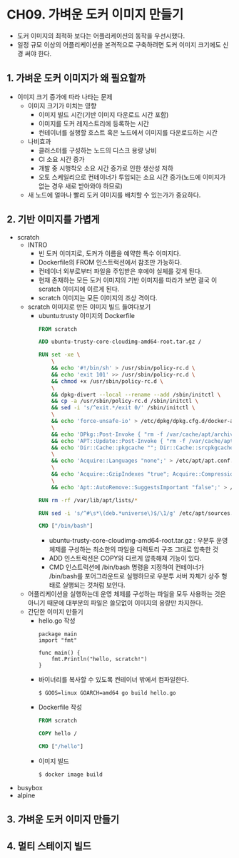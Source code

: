 # CH09. 가벼운 도커 이미지 만들기

- 도커 이미지의 최적하 보다는 어플리케이션의 동작을 우선시했다.
- 일정 규모 이상의 어플리케이션을 본격적으로 구축하려면 도커 이미지 크기에도 신경 써야 한다.

## 1. 가벼운 도커 이미지가 왜 필요할까

- 이미지 크기 증가에 따라 나타는 문제
    - 이미지 크기가 미치는 영향
        - 이미지 빌드 시간(기반 이미지 다운로드 시간 포함)
        - 이미지를 도커 레지스트리에 등록하는 시간
        - 컨테이너를 실행할 호스트 혹은 노드에서 이미지를 다운로드하는 시간
    - 나비효과
        - 클러스터를 구성하는 노드의 디스크 용량 낭비
        - CI 소요 시간 증가
        - 개발 중 시행착오 소요 시간 증가로 인한 생산성 저하
        - 오토 스케일리으로 컨테이너가 투입되는 소요 시간 증가(노드에 이미지가 없는 경우 새로 받아와야 하므로)
    - 새 노드에 얼마나 빨리 도커 이미지를 배치할 수 있는가가 중요하다.

## 2. 기반 이미지를 가볍게

- scratch
    - INTRO
        - 빈 도커 이미지로, 도커가 이름을 예약한 특수 이미지다.
        - Dockerfile의 FROM 인스트럭션에서 참조만 가능하다.
        - 컨테이너 외부로부터 파일을 주입받은 후에야 실체를 갖게 된다.
        - 현재 존재하는 모든 도커 이미지의 기반 이미지를 따라가 보면 결국 이 scratch 이미지에 이르게 된다.
        - scratch 이미지는 모든 이미지의 조상 격이다.
    - scratch 이미지로 만든 이미지 빌드 들여다보기
        - ubuntu:trusty 이미지의 Dockerfile
            ```Dockerfile
            FROM scratch
            
            ADD ubuntu-trusty-core-cloudimg-amd64-root.tar.gz /

            RUN set -xe \
                \
                && echo '#!/bin/sh' > /usr/sbin/policy-rc.d \
                && echo 'exit 101' >> /usr/sbin/policy-rc.d \
                && chmod +x /usr/sbin/policy-rc.d \
                \
                && dpkg-divert --local --rename --add /sbin/initctl \
                && cp -a /usr/sbin/policy-rc.d /sbin/initctl \
                && sed -i 's/^exit.*/exit 0/' /sbin/initctl \
                \
                && echo 'force-unsafe-io' > /etc/dpkg/dpkg.cfg.d/docker-apt-speedup \
                \
                && echo 'DPkg::Post-Invoke { "rm -f /var/cache/apt/archives/*.deb /var/cache/apt/archives/partial/*.deb /var/cache/apt/*.bin || true"; };' > /etc/apt/apt.conf.d/docker-clean \
                && echo 'APT::Update::Post-Invoke { "rm -f /var/cache/apt/archives/*.deb /var/cache/apt/archives/partial*.deb /var/cache/apt/*.bin || true"; };' >> /etc/apt/apt.conf.d/docker-clean \
                && echo 'Dir::Cache::pkgcache ""; Dir::Cache::srcpkgcache "";' >> /etc/apt/apt.conf.d/docker-clean \
                \
                && echo 'Acquire::Languages "none";' > /etc/apt/apt.conf.d/docker-no-languages \
                \
                && echo 'Acquire::GzipIndexes "true"; Acquire::CompressionTypes::Order:: "gz";' > /etc/apt/apt.conf.d/docker-gzip-indexes \
                \
                && echo 'Apt::AutoRemove::SuggestsImportant "false";' > /etc/apt/apt.conf.d/docker-autoremove-suggests
            
            RUN rm -rf /var/lib/apt/lists/*
            
            RUN sed -i 's/^#\s*\(deb.*universe\)$/\1/g' /etc/apt/sources.list

            CMD ["/bin/bash"]
            ```
            - ubuntu-trusty-core-cloudimg-amd64-root.tar.gz : 우분투 운영체제를 구성하는 최소한의 파일을 디렉토리 구조 그대로 압축한 것
            - ADD 인스트럭션은 COPY와 다르게 압축해제 기능이 있다.
            - CMD 인스트럭션에 /bin/bash 명령을 지정하여 컨테이너가 /bin/bash를 포어그라운드로 실행하므로 우분투 서버 자체가 상주 형태로 실행되는 것처럼 보인다.
    - 어플리케이션을 실행하는데 운영 체제를 구성하는 파일을 모두 사용하는 것은 아니기 때문에 대부분의 파일은 쓸모없이 이미지의 용량만 차지한다.
    - 간단한 이미지 만들기
        - hello.go 작성
            ```golang
            package main
            import "fmt"

            func main() {
                fmt.Println("hello, scratch!")
            }
            ```
        - 바이너리를 복사할 수 있도록 컨테이너 밖에서 컴파일한다.
            ```
            $ GOOS=linux GOARCH=amd64 go build hello.go
            ```
        - Dockerfile 작성
            ```Dockerfile
            FROM scratch

            COPY hello /

            CMD ["/hello"]
            ```
        - 이미지 빌드
            ```
            $ docker image build
            ```
- busybox
- alpine

## 3. 가벼운 도커 이미지 만들기



## 4. 멀티 스테이지 빌드

